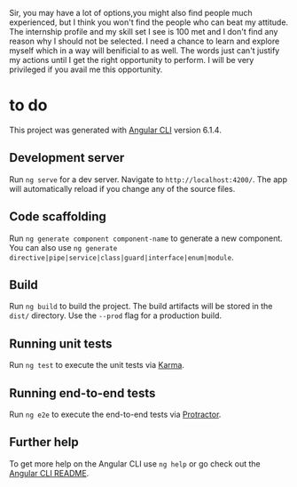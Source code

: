 Sir, you may have a lot of options,you might also find people much experienced, but I think you won't find the people who can beat my attitude.
The internship profile and my skill set I see is 100 met and I don't find any reason why I should not be selected.
I need a chance to learn  and explore myself which in a way will benificial to as well.
The words just can't justify my actions until I get the right opportunity to perform. I will be very privileged if you avail me this opportunity.


# to do

This project was generated with [Angular CLI](https://github.com/angular/angular-cli) version 6.1.4.

## Development server

Run `ng serve` for a dev server. Navigate to `http://localhost:4200/`. The app will automatically reload if you change any of the source files.

## Code scaffolding

Run `ng generate component component-name` to generate a new component. You can also use `ng generate directive|pipe|service|class|guard|interface|enum|module`.

## Build

Run `ng build` to build the project. The build artifacts will be stored in the `dist/` directory. Use the `--prod` flag for a production build.

## Running unit tests

Run `ng test` to execute the unit tests via [Karma](https://karma-runner.github.io).

## Running end-to-end tests

Run `ng e2e` to execute the end-to-end tests via [Protractor](http://www.protractortest.org/).

## Further help

To get more help on the Angular CLI use `ng help` or go check out the [Angular CLI README](https://github.com/angular/angular-cli/blob/master/README.md).
